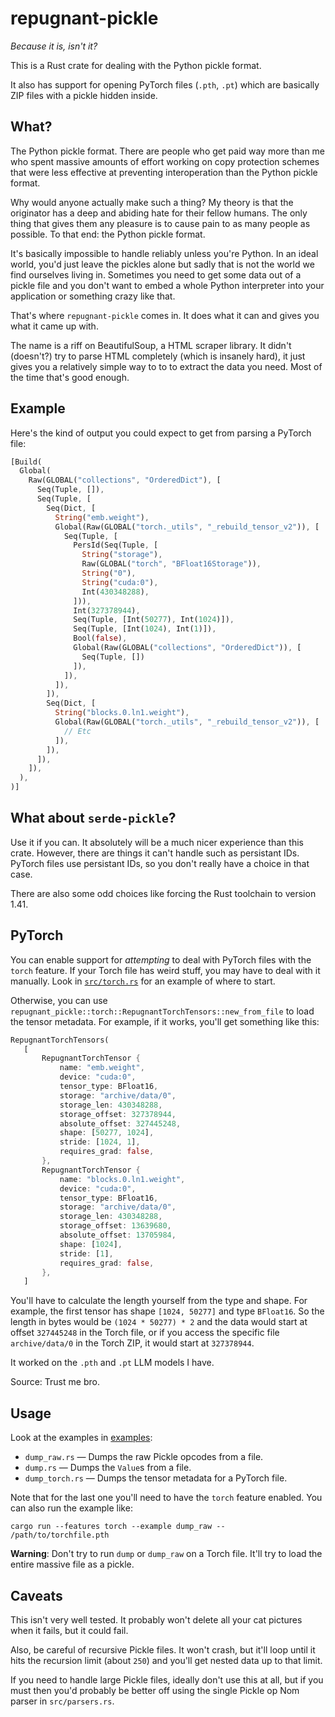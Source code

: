 # repugnant-pickle

*Because it is, isn't it?*

This is a Rust crate for dealing with the Python pickle format.

It also has support for opening PyTorch files (`.pth`, `.pt`) which
are basically ZIP files with a pickle hidden inside.

## What?

The Python pickle format. There are people who get paid way more than me who
spent massive amounts of effort working on copy protection schemes that were
less effective at preventing interoperation than the Python pickle format.

Why would anyone actually make such a thing? My theory is that the originator
has a deep and abiding hate for their fellow humans. The only thing that gives
them any pleasure is to cause pain to as many people as possible. To that end:
the Python pickle format.

It's basically impossible to handle reliably unless you're Python. In an ideal
world, you'd just leave the pickles alone but sadly that is not the world we
find ourselves living in. Sometimes you need to get some data out of a pickle
file and you don't want to embed a whole Python interpreter into your application
or something crazy like that.

That's where `repugnant-pickle` comes in. It does what it can and gives you what
it came up with.

The name is a riff on BeautifulSoup, a HTML scraper library. It didn't (doesn't?) try
to parse HTML completely (which is insanely hard), it just gives you a relatively simple
way to to to extract the data you need. Most of the time that's good enough.


## Example

Here's the kind of output you could expect to get from parsing a
PyTorch file:

```rust
[Build(
  Global(
    Raw(GLOBAL("collections", "OrderedDict"), [
      Seq(Tuple, []),
      Seq(Tuple, [
        Seq(Dict, [
          String("emb.weight"),
          Global(Raw(GLOBAL("torch._utils", "_rebuild_tensor_v2")), [
            Seq(Tuple, [
              PersId(Seq(Tuple, [
                String("storage"),
                Raw(GLOBAL("torch", "BFloat16Storage")),
                String("0"),
                String("cuda:0"),
                Int(430348288),
              ])),
              Int(327378944),
              Seq(Tuple, [Int(50277), Int(1024)]),
              Seq(Tuple, [Int(1024), Int(1)]),
              Bool(false),
              Global(Raw(GLOBAL("collections", "OrderedDict")), [
                Seq(Tuple, [])
              ]),
            ]),
          ]),
        ]),
        Seq(Dict, [
          String("blocks.0.ln1.weight"),
          Global(Raw(GLOBAL("torch._utils", "_rebuild_tensor_v2")), [
            // Etc
          ]),
        ]),
      ]),
    ]),
  ),
)]
```

## What about `serde-pickle`?

Use it if you can. It absolutely will be a much nicer experience than this crate.
However, there are things it can't handle such as persistant IDs. PyTorch files
use persistant IDs, so you don't really have a choice in that case.

There are also some odd choices like forcing the Rust toolchain to version 1.41.

## PyTorch

You can enable support for _attempting_ to deal with PyTorch files with the
`torch` feature. If your Torch file has weird stuff, you may have to deal with
it manually. Look in [`src/torch.rs`](src/torch.rs) for an example of where to start.

Otherwise, you can use
`repugnant_pickle::torch::RepugnantTorchTensors::new_from_file`
to load the tensor metadata. For example, if it works, you'll get something like
this:

```Rust
RepugnantTorchTensors(
   [
       RepugnantTorchTensor {
           name: "emb.weight",
           device: "cuda:0",
           tensor_type: BFloat16,
           storage: "archive/data/0",
           storage_len: 430348288,
           storage_offset: 327378944,
           absolute_offset: 327445248,
           shape: [50277, 1024],
           stride: [1024, 1],
           requires_grad: false,
       },
       RepugnantTorchTensor {
           name: "blocks.0.ln1.weight",
           device: "cuda:0",
           tensor_type: BFloat16,
           storage: "archive/data/0",
           storage_len: 430348288,
           storage_offset: 13639680,
           absolute_offset: 13705984,
           shape: [1024],
           stride: [1],
           requires_grad: false,
       },
   ]
```

You'll have to calculate the length yourself from the
type and shape. For example, the first tensor has shape
`[1024, 50277]` and type `BFloat16`. So the length in
bytes would be `(1024 * 50277) * 2` and the data would
start at offset `327445248` in the Torch file, or
if you access the specific file `archive/data/0` in the
Torch ZIP, it would start at `327378944`.

It worked on the `.pth` and `.pt` LLM models I have.

Source: Trust me bro.

## Usage

Look at the examples in [examples](examples/):
* `dump_raw.rs` — Dumps the raw Pickle opcodes from a file.
* `dump.rs` — Dumps the `Value`s from a file.
* `dump_torch.rs` — Dumps the tensor metadata for a PyTorch file.

Note that for the last one you'll need to have the `torch` feature enabled.
You can also run the example like:

    cargo run --features torch --example dump_raw -- /path/to/torchfile.pth

**Warning**: Don't try to run `dump` or `dump_raw` on a Torch file. It'll
try to load the entire massive file as a pickle.

## Caveats

This isn't very well tested. It probably won't delete all
your cat pictures when it fails, but it could fail.

Also, be careful of recursive Pickle files. It won't crash,
but it'll loop until it hits the recursion limit (about `250`)
and you'll get nested data up to that limit.

If you need to handle large Pickle files, ideally don't use this
at all, but if you must then you'd probably be better off
using the single Pickle op Nom parser in `src/parsers.rs`.
